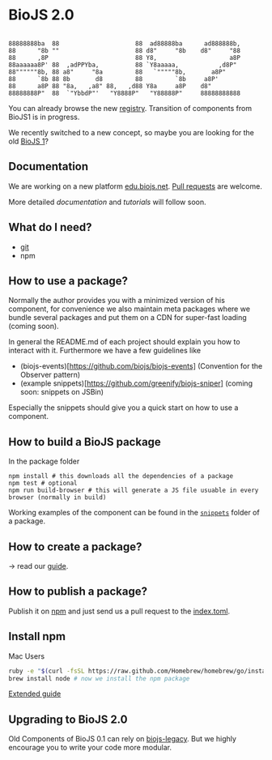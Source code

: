 BioJS 2.0
=========

```

88888888ba  88                     88  ad88888ba      ad888888b,  
88      "8b ""                     88 d8"     "8b    d8"     "88  
88      ,8P                        88 Y8,                    a8P  
88aaaaaa8P' 88  ,adPPYba,          88 `Y8aaaaa,           ,d8P"   
88""""""8b, 88 a8"     "8a         88   `"""""8b,       a8P"      
88      `8b 88 8b       d8         88         `8b     a8P'        
88      a8P 88 "8a,   ,a8" 88,   ,d88 Y8a     a8P    d8"          
88888888P"  88  `"YbbdP"'   "Y8888P"   "Y88888P"     88888888888 

 ```

You can already browse the new [registry](http://biojs.net/registry-ui/client/#/). Transition of components from BioJS1 is in progress.

We recently switched to a new concept, so maybe you are looking for the old [BioJS 1](https://github.com/biojs/biojs1)?


Documentation
--------------

We are working on a new platform [edu.biojs.net](http://edu.biojs.net/).
[Pull requests](https://github.com/biojs/tutorials) are welcome.

More detailed *documentation* and *tutorials* will follow soon.


What do I need?
---------------

* [git](https://try.github.io/levels/1/challenges/1)
* npm


How to use a package?
---------------------

Normally the author provides you with a minimized version of his component, for convenience we also maintain meta packages where we bundle several packages and put them on a CDN for super-fast loading (coming soon).

In general the README.md of each project should explain you how to interact with it. Furthermore we have a few guidelines like 

* (biojs-events)[https://github.com/biojs/biojs-events] (Convention for the Observer pattern)
* (example snippets)[https://github.com/greenify/biojs-sniper] (coming soon: snippets on JSBin)

Especially the snippets should give you a quick start on how to use a component.

How to build a BioJS package
----------------------------

In the package folder

```
npm install # this downloads all the dependencies of a package
npm test # optional
npm run build-browser # this will generate a JS file usuable in every browser (normally in build)
```

Working examples of the component can be found in the [`snippets`](https://github.com/greenify/biojs-sniper) folder of a package.


How to create a package?
-------------------------

-> read our [guide](http://edu.biojs.net/).


How to publish a package?
-------------------------

Publish it on [npm](npmjs.org) and just send us a pull request to the [index.toml](https://github.com/biojs/registry/blob/master/index.toml).


Install npm
--------------

Mac Users


```sh
ruby -e "$(curl -fsSL https://raw.github.com/Homebrew/homebrew/go/install)"  # this installs homebrew (package manager)
brew install node # now we install the npm package
```

[Extended guide](http://edu.biojs.net/tutorials/01_gettingStarted.html)


Upgrading to BioJS 2.0
----

Old Components of BioJS 0.1 can rely on [biojs-legacy](http://edu.biojs.net/tutorials/aQuickGuideForMigrating.html). But we highly encourage you to write your code more modular.
